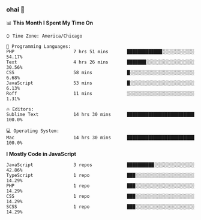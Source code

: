 ### ohai 👋

<!--START_SECTION:waka-->
📊 **This Month I Spent My Time On** 

```text
⌚︎ Time Zone: America/Chicago

💬 Programming Languages: 
PHP                      7 hrs 51 mins       █████████████░░░░░░░░░░░░   54.17% 
Text                     4 hrs 26 mins       ███████░░░░░░░░░░░░░░░░░░   30.56% 
CSS                      58 mins             █░░░░░░░░░░░░░░░░░░░░░░░░   6.68% 
JavaScript               53 mins             █░░░░░░░░░░░░░░░░░░░░░░░░   6.13% 
Roff                     11 mins             ░░░░░░░░░░░░░░░░░░░░░░░░░   1.31%

🔥 Editors: 
Sublime Text             14 hrs 30 mins      █████████████████████████   100.0%

💻 Operating System: 
Mac                      14 hrs 30 mins      █████████████████████████   100.0%

```

**I Mostly Code in JavaScript** 

```text
JavaScript               3 repos             ██████████░░░░░░░░░░░░░░░   42.86% 
TypeScript               1 repo              ███░░░░░░░░░░░░░░░░░░░░░░   14.29% 
PHP                      1 repo              ███░░░░░░░░░░░░░░░░░░░░░░   14.29% 
CSS                      1 repo              ███░░░░░░░░░░░░░░░░░░░░░░   14.29% 
SCSS                     1 repo              ███░░░░░░░░░░░░░░░░░░░░░░   14.29%

```



<!--END_SECTION:waka-->

<!--
**deepfriedfilth/deepfriedfilth** is a ✨ _special_ ✨ repository because its `README.md` (this file) appears on your GitHub profile.

Here are some ideas to get you started:

- 🔭 I’m currently working on ...
- 🌱 I’m currently learning ...
- 👯 I’m looking to collaborate on ...
- 🤔 I’m looking for help with ...
- 💬 Ask me about ...
- 📫 How to reach me: ...
- 😄 Pronouns: ...
- ⚡ Fun fact: ...
-->
